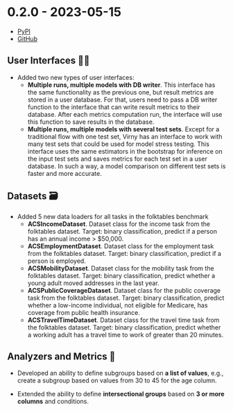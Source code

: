 # 0.2.0 - 2023-05-15

- [PyPI](https://pypi.org/project/virny/)
- [GitHub](https://github.com/DataResponsibly/Virny/releases/tag/0.2.0)


## User Interfaces 👩‍💻

* Added two new types of user interfaces:
    * **Multiple runs, multiple models with DB writer**. This interface has the same functionality as the previous one, 
      but result metrics are stored in a user database. For that, users need to pass a DB writer function to the interface that can write result
      metrics to their database. After each metrics computation run, the interface will use this function to save results in the database.
    * **Multiple runs, multiple models with several test sets**. Except for a traditional flow
      with one test set, Virny has an interface to work with many test sets that could
      be used for model stress testing. This interface uses the same estimators in the bootstrap
      for inference on the input test sets and saves metrics for each test set in a user
      database. In such a way, a model comparison on different test sets is faster and more accurate.


## Datasets 🗃

* Added 5 new data loaders for all tasks in the folktables benchmark
    * **ACSIncomeDataset**. Dataset class for the income task from the folktables dataset.
      Target: binary classification, predict if a person has an annual income > $50,000.
    * **ACSEmploymentDataset**. Dataset class for the employment task from the folktables dataset.
      Target: binary classification, predict if a person is employed.
    * **ACSMobilityDataset**. Dataset class for the mobility task from the folktables dataset.
      Target: binary classification, predict whether a young adult moved addresses in the last year.
    * **ACSPublicCoverageDataset**. Dataset class for the public coverage task from the folktables dataset.
      Target: binary classification, predict whether a low-income individual, not eligible for Medicare,
      has coverage from public health insurance.
    * **ACSTravelTimeDataset**. Dataset class for the travel time task from the folktables dataset.
      Target: binary classification, predict whether a working adult has a travel time to work of greater than 20 minutes.


## Analyzers and Metrics 💠

* Developed an ability to define subgroups based on **a list of values**, e.g., create a subgroup based on values from 30 to 45 for the age column.

* Extended the ability to define **intersectional groups** based on **3 or more columns** and conditions.
